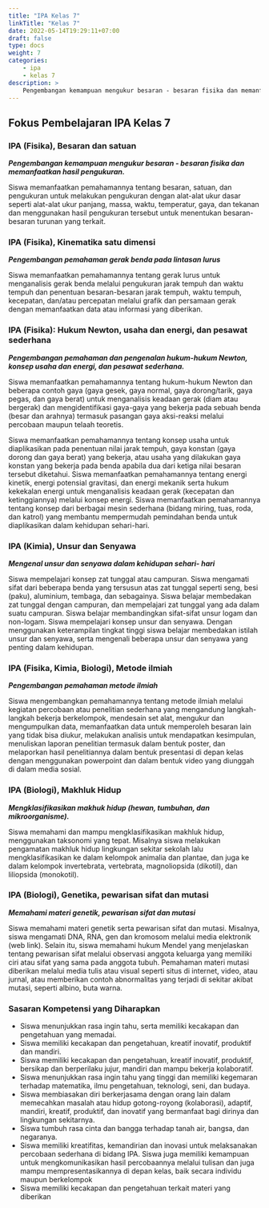 ```yaml
---
title: "IPA Kelas 7"
linkTitle: "Kelas 7"
date: 2022-05-14T19:29:11+07:00
draft: false
type: docs
weight: 7
categories:
    - ipa
    - kelas 7
description: >
    Pengembangan kemampuan mengukur besaran - besaran fisika dan memanfaatkan hasil pengukuran. Pengembangan pemahaman gerak benda pada lintasan lurus. Pengembangan pemahaman dan pengenalan hukum-hukum Newton, konsep usaha dan energi, dan pesawat sederhana. Mengenal unsur dan senyawa dalam kehidupan sehari- hari.
---
```


## Fokus Pembelajaran IPA Kelas 7

### IPA (Fisika), Besaran dan satuan
***Pengembangan kemampuan mengukur besaran - besaran fisika dan memanfaatkan hasil pengukuran.***

Siswa memanfaatkan pemahamannya tentang besaran, satuan, dan pengukuran untuk melakukan pengukuran dengan alat-alat ukur dasar seperti alat-alat ukur panjang, massa, waktu, temperatur, gaya, dan tekanan dan menggunakan hasil pengukuran tersebut untuk menentukan besaran-besaran turunan yang terkait.

### IPA (Fisika), Kinematika satu dimensi
***Pengembangan pemahaman gerak benda pada lintasan lurus***

Siswa memanfaatkan pemahamannya tentang gerak lurus untuk menganalisis gerak benda melalui pengukuran jarak tempuh dan waktu tempuh dan penentuan besaran-besaran jarak tempuh, waktu tempuh, kecepatan, dan/atau percepatan melalui grafik dan persamaan gerak dengan memanfaatkan data atau informasi yang diberikan.

### IPA (Fisika): Hukum Newton, usaha dan energi, dan pesawat sederhana
***Pengembangan pemahaman dan pengenalan hukum-hukum Newton, konsep usaha dan energi, dan pesawat sederhana.***

Siswa memanfaatkan pemahamannya tentang hukum-hukum Newton dan beberapa contoh gaya (gaya gesek, gaya normal, gaya dorong/tarik, gaya pegas, dan gaya berat) untuk menganalisis keadaan gerak (diam atau bergerak) dan mengidentifikasi gaya-gaya yang bekerja pada sebuah benda (besar dan arahnya) termasuk pasangan gaya aksi-reaksi melalui percobaan maupun telaah teoretis.

Siswa memanfaatkan pemahamannya tentang konsep usaha untuk diaplikasikan pada penentuan nilai jarak tempuh, gaya konstan (gaya dorong dan gaya berat) yang bekerja, atau usaha yang dilakukan gaya konstan yang bekerja pada benda apabila dua dari ketiga nilai besaran tersebut diketahui.
Siswa memanfaatkan pemahamannya tentang energi kinetik, energi potensial gravitasi, dan energi mekanik serta hukum kekekalan energi untuk menganalisis keadaan gerak (kecepatan dan ketinggiannya) melalui konsep energi. Siswa memanfaatkan pemahamannya tentang konsep dari berbagai mesin sederhana (bidang miring, tuas, roda, dan katrol) yang membantu mempermudah pemindahan benda untuk diaplikasikan dalam kehidupan sehari-hari.

### IPA (Kimia), Unsur dan Senyawa
***Mengenal unsur dan senyawa dalam kehidupan sehari- hari***

Siswa mempelajari konsep zat tunggal atau campuran. Siswa mengamati sifat dari beberapa benda yang tersusun atas zat tunggal seperti seng, besi (paku), aluminium, tembaga, dan sebagainya. Siswa belajar membedakan zat tunggal dengan campuran, dan mempelajari zat tunggal yang ada dalam suatu campuran. Siswa belajar membandingkan sifat-sifat unsur logam dan non-logam. Siswa mempelajari konsep unsur dan senyawa. Dengan menggunakan keterampilan tingkat tinggi siswa belajar membedakan istilah unsur dan senyawa, serta mengenali beberapa unsur dan senyawa yang penting dalam kehidupan.

### IPA (Fisika, Kimia, Biologi), Metode ilmiah
***Pengembangan pemahaman metode ilmiah***

Siswa mengembangkan pemahamannya tentang metode ilmiah melalui kegiatan percobaan atau penelitian sederhana yang mengandung langkah-langkah bekerja berkelompok, mendesain set alat, mengukur dan mengumpulkan data, memanfaatkan data untuk memperoleh besaran lain yang tidak bisa diukur, melakukan analisis untuk mendapatkan kesimpulan, menuliskan laporan penelitian termasuk dalam bentuk poster, dan melaporkan hasil penelitiannya dalam bentuk presentasi di depan kelas dengan menggunakan powerpoint dan dalam bentuk video yang diunggah di dalam media sosial.

### IPA (Biologi), Makhluk Hidup
***Mengklasifikasikan makhuk hidup (hewan, tumbuhan, dan mikroorganisme).***

Siswa memahami dan mampu mengklasifikasikan makhluk hidup, menggunakan taksonomi yang tepat. Misalnya siswa melakukan pengamatan makhluk hidup lingkungan sekitar sekolah lalu mengklasifikasikan ke dalam kelompok animalia dan plantae, dan juga ke dalam kelompok invertebrata, vertebrata, magnoliopsida (dikotil), dan liliopsida (monokotil).

### IPA (Biologi), Genetika, pewarisan sifat dan mutasi
***Memahami materi genetik, pewarisan sifat dan mutasi***

Siswa memahami materi genetik serta pewarisan sifat dan mutasi. Misalnya, siswa mengamati DNA, RNA, gen dan kromosom melalui media elektronik (web link). Selain itu, siswa memahami hukum Mendel yang menjelaskan tentang pewarisan sifat melalui observasi anggota keluarga yang memiliki ciri atau sifat yang sama pada anggota tubuh. Pemahaman materi mutasi diberikan melalui media tulis atau visual seperti situs di internet, video, atau jurnal, atau memberikan contoh abnormalitas yang terjadi di sekitar akibat mutasi, seperti albino, buta warna.

### Sasaran Kompetensi yang Diharapkan
- Siswa menunjukkan rasa ingin tahu, serta memiliki kecakapan dan pengetahuan yang memadai.
- Siswa memiliki kecakapan dan pengetahuan, kreatif inovatif, produktif dan mandiri.
- Siswa memiliki kecakapan dan pengetahuan, kreatif inovatif, produktif, bersikap dan berperilaku jujur, mandiri dan mampu bekerja kolaboratif.
- Siswa menunjukkan rasa ingin tahu yang tinggi dan memiliki kegemaran terhadap matematika, ilmu pengetahuan, teknologi, seni, dan budaya.
- Siswa membiasakan diri berkerjasama dengan orang lain dalam memecahkan masalah atau hidup gotong-royong (kolaborasi), adaptif, mandiri, kreatif, produktif, dan inovatif yang bermanfaat bagi dirinya dan lingkungan sekitarnya.
- Siswa tumbuh rasa cinta dan bangga terhadap tanah air, bangsa, dan negaranya.
- Siswa memiliki kreatifitas, kemandirian dan inovasi untuk melaksanakan percobaan sederhana di bidang IPA. Siswa juga memiliki kemampuan untuk mengkomunikasikan hasil percobaannya melalui tulisan dan juga mampu mempresentasikannya di depan kelas, baik secara individu maupun berkelompok
- Siswa memiliki kecakapan dan pengetahuan terkait materi yang diberikan